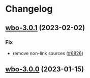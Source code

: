 # Changelog



## [wbo-3.0.1](https://github.com/truecharts/charts/compare/wbo-3.0.0...wbo-3.0.1) (2023-02-02)

### Fix

- remove non-link sources ([#6826](https://github.com/truecharts/charts/issues/6826))
  
  


## [wbo-3.0.0](https://github.com/truecharts/charts/compare/wbo-2.0.7...wbo-3.0.0) (2023-01-15)

